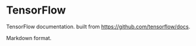 # TensorFlow

TensorFlow documentation. built from <https://github.com/tensorflow/docs>. 

Markdown format.


